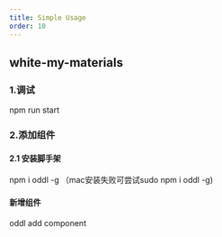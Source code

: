 ```yaml
---
title: Simple Usage
order: 10
---
```

## white-my-materials

### 1.调试
npm run start

### 2.添加组件
#### 2.1 安装脚手架
npm i oddl -g （mac安装失败可尝试sudo npm i oddl -g)

#### 新增组件
oddl add component